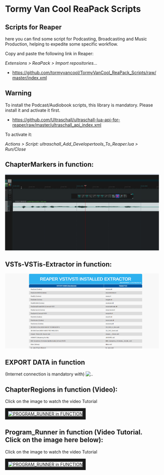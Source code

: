 # Tormy Van Cool ReaPack Scripts

Scripts for Reaper
------------------
here you can find some script for Podcasting, Broadcasting and Music Production, helping to expedite some specific workflow.


Copy and paste the following link in Reaper:

_Extensions > ReaPack > Import repositories..._

* https://github.com/tormyvancool/TormyVanCool_ReaPack_Scripts/raw/master/index.xml



Warning
-------
To install the Podcast/Audiobook scripts, this library is mandatory. Please install it and activate it first.
* https://github.com/Ultraschall/ultraschall-lua-api-for-reaper/raw/master/ultraschall_api_index.xml


To activate it:

_Actions > Script: ultraschall_Add_Developertools_To_Reaper.lua > Run/Close_



ChapterMarkers in function:
-------
![..](Chapters.gif)


VSTs-VSTis-Extractor in function:
-------
![..](VSTs-VSTis-INSTALLED_EXTRACTOR.gif)


EXPORT DATA in function
-------
(Internet connection is mandatory with)
![..](EXPORT_DATA_DEMO_2.3.gif)




ChapterRegions in function (Video):
-------
Click on the image to watch the video Tutorial

<a href="http://www.youtube.com/watch?feature=player_embedded&v=ZimOjRRKTzM
" target="_blank"><img src="http://img.youtube.com/vi/ZimOjRRKTzM/maxresdefault.jpg" 
alt="PROGRAM_RUNNER in FUNCTION" width="560" height="315" border="10" /></a>



Program_Runner in function (Video Tutorial. Click on the image here below):
-------
Click on the image to watch the video Tutorial

<a href="http://www.youtube.com/watch?feature=player_embedded&v=GzpWgQH7ZEs
" target="_blank"><img src="http://img.youtube.com/vi/GzpWgQH7ZEs/maxresdefault.jpg" 
alt="PROGRAM_RUNNER in FUNCTION" width="560" height="315" border="10" /></a>

